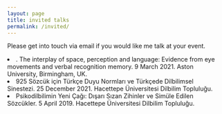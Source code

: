 ```yaml
---
layout: page
title: invited talks
permalink: /invited/
---
```


<p>Please get into touch via email if you would like me talk at your event.</p>

<li>. The interplay of space, perception and language: Evidence from eye movements and verbal recognition memory. 9 March 2021. Aston University, Birmingham, UK.</li>
<li>925 Sözcük için Türkçe Duyu Normları ve Türkçede Dilbilimsel Sinestezi. 25 December 2021. Hacettepe Üniversitesi Dilbilim Topluluğu.</li>
<li>Psikodilbilimin Yeni Çağı: Dışarı Sızan Zihinler ve Simüle Edilen Sözcükler. 5 April 2019. Hacettepe Üniversitesi Dilbilim Topluluğu.</li>
